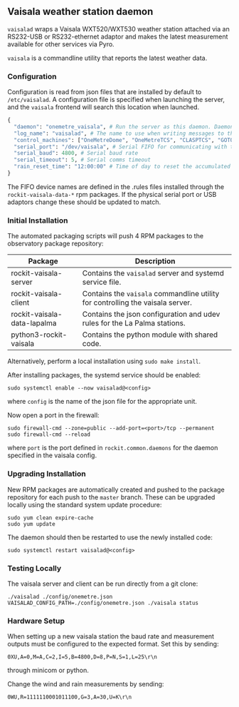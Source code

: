 ## Vaisala weather station daemon

`vaisalad` wraps a Vaisala WXT520/WXT530 weather station attached via an RS232-USB or RS232-ethernet adaptor and
makes the latest measurement available for other services via Pyro.

`vaisala` is a commandline utility that reports the latest weather data.

### Configuration

Configuration is read from json files that are installed by default to `/etc/vaisalad`.
A configuration file is specified when launching the server, and the `vaisala` frontend will search this location when launched.

```python
{
  "daemon": "onemetre_vaisala", # Run the server as this daemon. Daemon types are registered in `rockit.common.daemons`.
  "log_name": "vaisalad", # The name to use when writing messages to the observatory log.
  "control_machines": ["OneMetreDome", "OneMetreTCS", "CLASPTCS", "GOTOServer", "SWASPTCS"], # Machine names that are allowed to control (rather than just query) state. Machine names are registered in `rockit.common.IP`.
  "serial_port": "/dev/vaisala", # Serial FIFO for communicating with the vaisala
  "serial_baud": 4800, # Serial baud rate
  "serial_timeout": 5, # Serial comms timeout
  "rain_reset_time": "12:00:00" # Time of day to reset the accumulated rain counter
}
```

The FIFO device names are defined in the .rules files installed through the `rockit-vaisala-data-*` rpm packages.
If the physical serial port or USB adaptors change these should be updated to match.

### Initial Installation

The automated packaging scripts will push 4 RPM packages to the observatory package repository:

| Package                     | Description                                                                    |
|-----------------------------|--------------------------------------------------------------------------------|
| rockit-vaisala-server       | Contains the `vaisalad` server and systemd service file.                       |
| rockit-vaisala-client       | Contains the `vaisala` commandline utility for controlling the vaisala server. |
| rockit-vaisala-data-lapalma | Contains the json configuration and udev rules for the La Palma stations.      |
| python3-rockit-vaisala      | Contains the python module with shared code.                                   |

Alternatively, perform a local installation using `sudo make install`.

After installing packages, the systemd service should be enabled:

```
sudo systemctl enable --now vaisalad@<config>
```

where `config` is the name of the json file for the appropriate unit.

Now open a port in the firewall:
```
sudo firewall-cmd --zone=public --add-port=<port>/tcp --permanent
sudo firewall-cmd --reload
```
where `port` is the port defined in `rockit.common.daemons` for the daemon specified in the vaisala config.

### Upgrading Installation

New RPM packages are automatically created and pushed to the package repository for each push to the `master` branch.
These can be upgraded locally using the standard system update procedure:
```
sudo yum clean expire-cache
sudo yum update
```

The daemon should then be restarted to use the newly installed code:
```
sudo systemctl restart vaisalad@<config>
```

### Testing Locally

The vaisala server and client can be run directly from a git clone:
```
./vaisalad ./config/onemetre.json
VAISALAD_CONFIG_PATH=./config/onemetre.json ./vaisala status
```

### Hardware Setup

When setting up a new vaisala station the baud rate and measurement outputs must be configured to the expected format.
Set this by sending:
```
0XU,A=0,M=A,C=2,I=5,B=4800,D=8,P=N,S=1,L=25\r\n
```
through minicom or python.

Change the wind and rain measurements by sending:
```
0WU,R=1111110001011100,G=3,A=30,U=K\r\n
```
